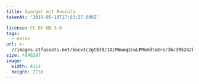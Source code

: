 ```yaml
---
title: Spargel mit Ruccola
takenAt: '2015-05-18T17:03:27.000Z'

license: CC BY-ND 3.0
tags:
  - essen
url: >-
  //images.ctfassets.net/bncv3c2gt878/1XJMWwoq3cwLPMmXdtx8re/3bc395242bf8b6e5435f7d9842a267bb/spargel-mit-ruccola_17889786681_o
size: 4846297
image:
  width: 4114
  height: 2738
---
```

